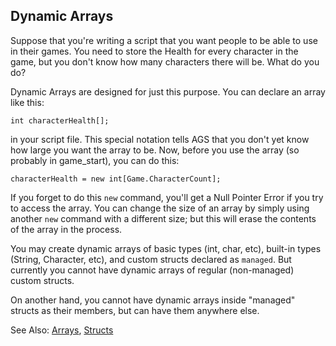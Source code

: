 ## Dynamic Arrays

Suppose that you're writing a script that you want people to be able to
use in their games. You need to store the Health for every character in
the game, but you don't know how many characters there will be. What do
you do?

Dynamic Arrays are designed for just this purpose. You can declare an
array like this:

`int characterHealth[];`

in your script file. This special notation tells AGS that you don't yet
know how large you want the array to be. Now, before you use the array
(so probably in game_start), you can do this:

`characterHealth = new int[Game.CharacterCount];`

If you forget to do this `new` command, you'll get a Null Pointer Error
if you try to access the array. You can change the size of an array by
simply using another `new` command with a different size; but this will
erase the contents of the array in the process.

You may create dynamic arrays of basic types (int, char, etc), built-in types (String,
Character, etc), and custom structs declared as `managed`. But currently you cannot have dynamic arrays of regular (non-managed) custom structs.

On another hand, you cannot have dynamic arrays inside "managed" structs as their members, but can have them anywhere else.

See Also: [Arrays](ScriptKeywords#arrays), [Structs](ScriptKeywords#struct)

